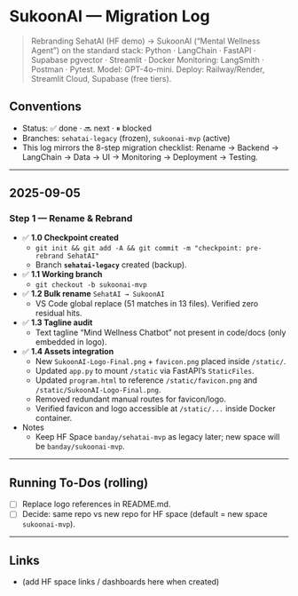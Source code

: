 # SukoonAI — Migration Log
> Rebranding SehatAI (HF demo) → SukoonAI (“Mental Wellness Agent”) on the standard stack:
> Python · LangChain · FastAPI · Supabase pgvector · Streamlit · Docker
> Monitoring: LangSmith · Postman · Pytest. Model: GPT-4o-mini. Deploy: Railway/Render, Streamlit Cloud, Supabase (free tiers).

## Conventions
- Status: ✅ done · 🔜 next · ⏸ blocked
- Branches: `sehatai-legacy` (frozen), `sukoonai-mvp` (active)
- This log mirrors the 8-step migration checklist: Rename → Backend → LangChain → Data → UI → Monitoring → Deployment → Testing.

---

## 2025-09-05
### Step 1 — Rename & Rebrand
- ✅ **1.0 Checkpoint created**  
  - `git init && git add -A && git commit -m "checkpoint: pre-rebrand SehatAI"`  
  - Branch **`sehatai-legacy`** created (backup).
- ✅ **1.1 Working branch**  
  - `git checkout -b sukoonai-mvp`
- ✅ **1.2 Bulk rename** `SehatAI → SukoonAI`  
  - VS Code global replace (51 matches in 13 files). Verified zero residual hits.
- ✅ **1.3 Tagline audit**  
  - Text tagline “Mind Wellness Chatbot” not present in code/docs (only embedded in logo).
- ✅ **1.4 Assets integration**  
  - New `SukoonAI-Logo-Final.png` + `favicon.png` placed inside `/static/`.
  - Updated `app.py` to mount `/static` via FastAPI’s `StaticFiles`.
  - Updated `program.html` to reference `/static/favicon.png` and `/static/SukoonAI-Logo-Final.png`.
  - Removed redundant manual routes for favicon/logo.
  - Verified favicon and logo accessible at `/static/...` inside Docker container.
- Notes
  - Keep HF Space `banday/sehatai-mvp` as legacy later; new space will be `banday/sukoonai-mvp`.

---

## Running To-Dos (rolling)
- [ ] Replace logo references in README.md.
- [ ] Decide: same repo vs new repo for HF space (default = new space `sukoonai-mvp`).

---

## Links
- (add HF space links / dashboards here when created)
